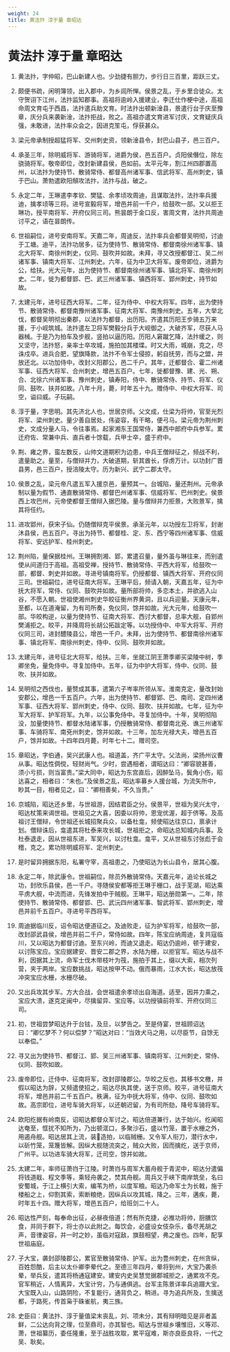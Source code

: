 ```yaml
---
weight: 24
title: 黄法抃 淳于量 章昭达
---
```


# 黄法抃 淳于量 章昭达

1. <span id="黄法抃_淳于量_章昭达-1"></span>
黄法抃，字仲昭，巴山新建人也。少劲捷有胆力，步行日三百里，距跃三丈。

2. <span id="黄法抃_淳于量_章昭达-2"></span>
颇便书疏，闲明簿领，出入郡中，为乡闾所惮。侯景之乱，于乡里合徒众。太守贺诩下江州，法抃监知郡事。高祖将逾岭入援建业，李迁仕作梗中途，高祖命周文育屯于西昌，法抃遣兵助文育。时法抃出顿新淦县，景遣行台于庆至豫章，庆分兵来袭新淦，法抃拒战，败之。高祖亦遣文育进军讨庆，文育疑庆兵强，未敢进，法抃率众会之，因进克笙屯，俘获甚众。

3. <span id="黄法抃_淳于量_章昭达-3"></span>
梁元帝承制授超猛将军、交州刺史资，领新淦县令，封巴山县子，邑三百户。

4. <span id="黄法抃_淳于量_章昭达-4"></span>
承圣三年，除明威将军、游骑将军，进爵为侯，邑五百户。贞阳侯僭位，除左骁骑将军。敬帝即位，改封新建县侯，邑如前。太平元年，割江州四郡置高州，以法抃为使持节、散骑常侍、都督高州诸军事、信武将军、高州刺史，镇于巴山。萧勃遣欧阳頠攻法抃，法抃与战，破之。

5. <span id="黄法抃_淳于量_章昭达-5"></span>
永定二年，王琳遣李孝钦、樊猛、余孝顷攻周迪，且谋取法抃，法抃率兵援迪，擒孝顷等三将。进号宣毅将军，增邑并前一千户，给鼓吹一部。又以拒王琳功，授平南将军、开府仪同三司。熊昙朗于金口反，害周文育，法抃共周迪讨平之，语在昙朗传。

6. <span id="黄法抃_淳于量_章昭达-6"></span>
世祖嗣位，进号安南将军。天嘉二年，周迪反，法抃率兵会都督吴明彻，讨迪于工塘。迪平，法抃功居多，征为使持节、散骑常侍、都督南徐州诸军事、镇北大将军、南徐州刺史，仪同、鼓吹并如故。未拜，寻又改授都督江、吴二州诸军事、镇南大将军、江州刺史。六年，征为中卫大将军。废帝即位，进爵为公，给扶。光大元年，出为使持节、都督南徐州诸军事、镇北将军、南徐州刺史。二年，徙为都督郢、巴、武三州诸军事、镇西将军、郢州刺史，持节如故。

7. <span id="黄法抃_淳于量_章昭达-7"></span>
太建元年，进号征西大将军。二年，征为侍中、中权大将军。四年，出为使持节、散骑常侍、都督南豫州诸军事、征南大将军、南豫州刺史。五年，大举北伐，都督吴明彻出秦郡，以法抃为都督，出历阳。齐遣其历阳王步骑五万来援，于小岘筑城。法抃遣左卫将军樊毅分兵于大岘御之，大破齐军，尽获人马器械。于是乃为拍车及步舰，竖拍以逼历阳。历阳人窘蹴乞降，法抃缓之，则又坚守，法抃怒，亲率士卒攻城，施拍加其楼堞。时又大雨，城崩，克之，尽诛戍卒。进兵合肥，望旗降款，法抃不令军士侵掠，躬自抚劳，而与之盟，并放还北。以功加侍中，改封义阳郡公，邑二千户。其年，迁都督合、霍二州诸军事、征西大将军、合州刺史，增邑五百户。七年，徙都督豫、建、光、朔、合、北徐六州诸军事、豫州刺史，镇寿阳，侍中、散骑常侍、持节、将军、仪同、鼓吹、扶并如故。八年十月，薨，时年五十九。赠侍中、中权大将军、司空，谥曰威。子玩嗣。

8. <span id="黄法抃_淳于量_章昭达-8"></span>
淳于量，字思明。其先济北人也，世居京师。父文成，仕梁为将帅，官至光烈将军、梁州刺史。量少善自居处，伟姿容，有干略，便弓马。梁元帝为荆州刺史，文成分量人马，令往事焉。起家湘东王国常侍，兼西中郎府中兵参军。累迁府佐、常兼中兵、直兵者十馀载，兵甲士卒，盛于府中。

9. <span id="黄法抃_淳于量_章昭达-9"></span>
荆、雍之界，蛮左数反，山帅文道期积为边患，中兵王僧辩征之，频战不利，遣量助之。量至，与僧辩并力，大破道期，斩其酋长，俘虏万计。以功封广晋县男，邑三百户，授涪陵太守。历为新兴、武宁二郡太守。

10. <span id="黄法抃_淳于量_章昭达-10"></span>
侯景之乱，梁元帝凡遣五军入援京邑，量预其一。台城陷，量还荆州。元帝承制以量为假节、通直散骑常侍、都督巴州诸军事、信威将军、巴州刺史。侯景西上攻巴州，元帝使都督王僧辩入据巴陵。量与僧辩并力拒景，大败景军，擒其将任约。

11. <span id="黄法抃_淳于量_章昭达-11"></span>
进攻郢州，获宋子仙。仍随僧辩克平侯景。承圣元年，以功授左卫将军，封谢沐县侯，邑五百户。寻出为持节、都督桂、定、东、西宁等四州诸军事、信威将军、安远护军、桂州刺史。

12. <span id="黄法抃_淳于量_章昭达-12"></span>
荆州陷，量保据桂州。王琳拥割湘、郢，累遣召量，量外虽与琳往来，而别遣使从间道归于高祖。高祖受禅，授持节、散骑常侍、平西大将军，给鼓吹一部，都督、刺史并如故。寻进号镇南将军。仍授都督、镇西大将军、开府仪同三司。世祖嗣位，进号征南大将军。王琳平后，频请入朝，天嘉五年，征为中抚大将军，常侍、仪同、鼓吹并如故。量所部将帅，多恋本土，并欲逃入山谷，不愿入朝。世祖使湘州刺史华皎征衡州界黄洞，且以兵迎量。天康元年，至都，以在道淹留，为有司所奏，免仪同，馀并如故。光大元年，给鼓吹一部。华皎构逆，以量为使持节、征南大将军、西讨大都督，总率大舰，自郢州樊浦拒之。皎平，并降周将长胡公拓跋定等。以功授侍中、中军大将军、开府仪同三司，进封醴陵县公，增邑一千户。未拜，出为使持节、都督南徐州诸军事、镇北将军、南徐州刺史，侍中、仪同、鼓吹并如故。

13. <span id="黄法抃_淳于量_章昭达-13"></span>
太建元年，进号征北大将军，给扶。三年，坐就江阴王萧季卿买梁陵中树，季卿坐免，量免侍中。寻复加侍中。五年，征为中护大将军，侍中、仪同、鼓吹、扶并如故。

14. <span id="黄法抃_淳于量_章昭达-14"></span>
吴明彻之西伐也，量赞成其事，遣第六子岑率所领从军。淮南克定，量改封始安郡公，增邑一千五百户。六年，出为使持节、都督郢、巴、南司、定四州诸军事、征西大将军、郢州刺史，侍中、仪同、鼓吹、扶并如故。七年，征为中军大将军、护军将军。九年，以公事免侍中。寻复加侍中。十年，吴明彻陷没，加量使持节、都督水陆诸军事，仍授散骑常侍、都督南北兗、谯三州诸军事、车骑将军、南兗州刺史，馀并如故。十三年，加左光禄大夫，增邑五百户，馀并如故。十四年四月薨，时年七十二。赠司空。

15. <span id="黄法抃_淳于量_章昭达-15"></span>
章昭达，字伯通，吴兴武康人也。祖道盖，齐广平太守。父法尚，梁扬州议曹从事。昭达性倜傥，轻财尚气。少时，尝遇相者，谓昭达曰：“卿容貌甚善，须小亏损，则当富贵。”梁大同中，昭达为东宫直后，因醉坠马，鬓角小伤，昭达喜之，相者曰：“未也。”及侯景之乱，昭达率募乡人援台城，为流矢所中，眇其一目，相者见之，曰：“卿相善矣，不久当贵。”

16. <span id="黄法抃_淳于量_章昭达-16"></span>
京城陷，昭达还乡里，与世祖游，因结君臣之分。侯景平，世祖为吴兴太守，昭达杖策来谒世祖。世祖见之大喜，因委以将帅，恩宠优渥，超于侪等。及高祖讨王僧辩，令世祖还长城招聚兵众，以备杜龛，频使昭达往京口，禀承计划。僧辩诛后，龛遣其将杜泰来攻长城，世祖拒之，命昭达总知城内兵事。及杜泰退走，因从世祖东进，军吴兴，以讨杜龛。龛平，又从世祖东讨张彪于会稽，克之。累功除明威将军、定州刺史。

17. <span id="黄法抃_淳于量_章昭达-17"></span>
是时留异拥据东阳，私署守宰，高祖患之，乃使昭达为长山县令，居其心腹。

18. <span id="黄法抃_淳于量_章昭达-18"></span>
永定二年，除武康令。世祖嗣位，除员外散骑常侍。天嘉元年，追论长城之功，封欣乐县侯，邑一千户。寻随侯安都等拒王琳于栅口，战于芜湖，昭达乘平虏大舰，中流而进，先锋发拍中于贼舰。王琳平，昭达册勋第一。二年，除使持节、散骑常侍、都督郢、巴、武沅四州诸军事、智武将军、郢州刺史，增邑并前千五百户。寻进号平西将军。

19. <span id="黄法抃_淳于量_章昭达-19"></span>
周迪据临川反，诏令昭达便道征之。及迪败走，征为护军将军，给鼓吹一部，改封邵武县侯，增邑并前二千户，常侍如故。四年，陈宝应纳周迪，复共寇临川，又以昭达为都督讨迪。至东兴岭，而迪又退走。昭达仍逾岭，顿于建安，以讨陈宝应。宝应据建安、晋安二郡之界，水陆为栅，以拒官军。昭达与战不利，因据其上流，命军士伐木带枝叶为筏，施拍于其上，缀以大索，相次列营，夹于两岸。宝应数挑战，昭达按甲不动。俄而暴雨，江水大长，昭达放筏冲突宝应水栅，水栅尽破。

20. <span id="黄法抃_淳于量_章昭达-20"></span>
又出兵攻其步军。方大合战，会世祖遣余孝顷出自海道。适至，因并力乘之，宝应大溃，遂克定闽中，尽擒留异、宝应等。以功授镇前将军、开府仪同三司。

21. <span id="黄法抃_淳于量_章昭达-21"></span>
初，世祖尝梦昭达升于台铉，及旦，以梦告之。至是侍宴，世祖顾诏达曰：“卿忆梦不？何以偿梦？”昭达对曰：“当效犬马之用，以尽臣节，自馀无以奉偿。”

22. <span id="黄法抃_淳于量_章昭达-22"></span>
寻又出为使持节、都督江、郢、吴三州诸军事、镇南将军、江州刺史，常侍、仪同、鼓吹如故。

23. <span id="黄法抃_淳于量_章昭达-23"></span>
废帝即位，迁侍中、征南将军，改封邵陵郡公。华皎之反也，其移书文檄，并假以昭达为辞，又频遣使招之，昭达尽执其使，送于京师。皎平，进号征南大将军，增邑并前二千五百户。秩满，征为中抚大将军，侍中、仪同、鼓吹如故。高宗即位，进号车骑大将军，以还朝迟留，为有司所劾，降号车骑将军。

24. <span id="黄法抃_淳于量_章昭达-24"></span>
欧阳纥据有岭南反，诏昭达都督众军讨之。昭达倍道兼行，达于始兴。纥闻昭达奄至，恇扰不知所为，乃出顿洭口，多聚沙石，盛以竹笼，置于水栅之外，用遏舟舰。昭达居其上流，装造拍，以临贼栅。又令军人衔刀，潜行水中，以斫竹笼，笼篾皆解。因纵大舰随流突之，贼众大败，因而擒纥，送于京师，广州平。以功进车骑大将军，迁司空，馀并如故。

25. <span id="黄法抃_淳于量_章昭达-25"></span>
太建二年，率师征萧岿于江陵。时萧岿与周军大蓄舟舰于青泥中，昭达分遣偏将钱道戢、程文季等，乘轻舟袭之，焚其舟舰。周兵又于峡下南岸筑垒，名曰安蜀城，于江上横引大索，编苇为桥，以度军粮。昭达乃命军士为长戟，施于楼船之上，仰割其索，索断粮绝，因纵兵以攻其城，降之。三年，遘疾，薨，时年五十四。赠大将军，增邑五百户，给班剑二十人。

26. <span id="黄法抃_淳于量_章昭达-26"></span>
昭达性严刻，每奉命出征，必昼夜倍道；然有所克捷，必推功将帅，厨膳饮食，并同于群下，将士亦以此附之。每饮会，必盛设女伎杂乐，备尽羌胡之声，音律姿容，并一时之妙，虽临对寇敌，旗鼓相望，弗之废也。四年，配享世祖庙庭。

27. <span id="黄法抃_淳于量_章昭达-27"></span>
子大宝，袭封邵陵郡公，累官至散骑常侍、护军。出为豊州刺史，在州贪纵，百姓怨酷，后主以太仆卿李晕代之。至德三年四月，晕将到州，大宝乃袭杀晕，举兵反，遣其将杨通寇建安。建安内史吴慧觉据郡城拒之，通累攻不克。官军稍近，人情离异，大宝计穷，乃与通俱逃。台军主陈景详率兵追蹑大宝。大宝既入山，山路阴险，不复能行，通背负之，稍进。寻为追兵所及，生擒送都，于路死，传首枭于硃雀航，夷三族。

28. <span id="黄法抃_淳于量_章昭达-28"></span>
史臣曰：黄法抃、淳于量值梁末丧乱，刘、项未分，其有辩明暗见是非者盖鲜，二公达向背之理，位至鼎司，亦其智也。昭达与世祖乡壤惟旧，义等邓、萧，世祖纂历，委任隆重，至于战胜攻取，累平寇难，斯亦良臣良将，一代之吴、耿矣。
